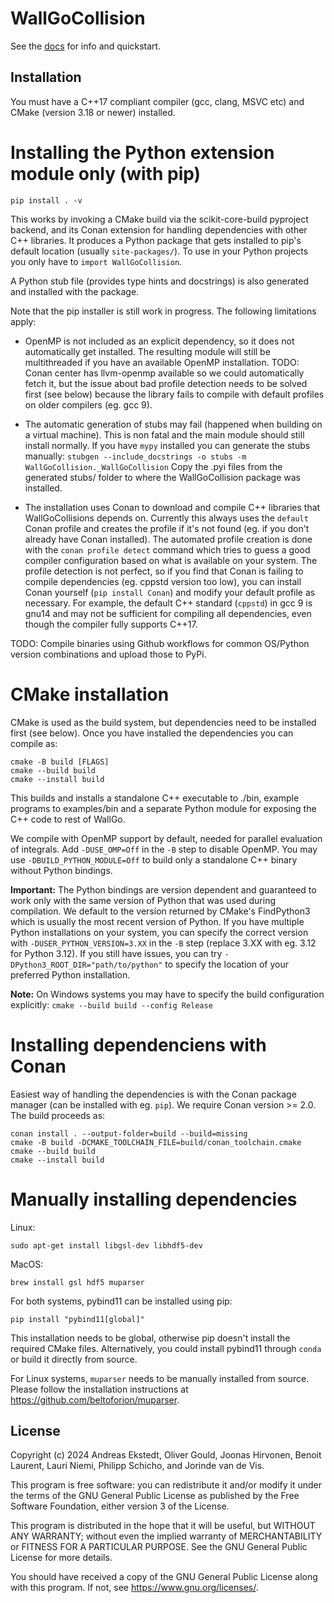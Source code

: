 # WallGoCollision

See the [docs](./docs/index.md) for info and quickstart.

## Installation

You must have a C++17 compliant compiler (gcc, clang, MSVC etc) and CMake (version 3.18 or newer) installed.

# Installing the Python extension module only (with pip)

```pip install . -v```

This works by invoking a CMake build via the scikit-core-build pyproject backend, and its Conan extension for handling dependencies with other C++ libraries.
It produces a Python package that gets installed to pip's default location (usually ```site-packages/```). To use in your Python projects you only have to ```import WallGoCollision```.

A Python stub file (provides type hints and docstrings) is also generated and installed with the package.

Note that the pip installer is still work in progress. The following limitations apply:
- OpenMP is not included as an explicit dependency, so it does not automatically get installed.
The resulting module will still be multithreaded if you have an available OpenMP installation.
TODO: Conan center has llvm-openmp available so we could automatically fetch it, but the issue about bad profile detection needs to be solved first (see below)
because the library fails to compile with default profiles on older compilers (eg. gcc 9).

- The automatic generation of stubs may fail (happened when building on a virtual machine). This is non fatal and the main module should still install normally. If you have ```mypy``` installed you can generate the stubs manually:
```stubgen --include_docstrings -o stubs -m WallGoCollision._WallGoCollision```
Copy the .pyi files from the generated stubs/ folder to where the WallGoCollision package was installed.

- The installation uses Conan to download and compile C++ libraries that WallGoCollisions depends on.
Currently this always uses the ```default``` Conan profile and creates the profile if it's not found (eg. if you don't already have Conan installed).
The automated profile creation is done with the ```conan profile detect``` command which tries to guess a good compiler configuration based on what is available on your system.
The profile detection is not perfect, so if you find that Conan is failing to compile dependencies (eg. cppstd version too low),
you can install Conan yourself (```pip install Conan```) and modify your default profile as necessary.
For example, the default C++ standard (```cppstd```) in gcc 9 is gnu14 and may not be sufficient for compiling all dependencies, even though the compiler fully supports C++17.

TODO: Compile binaries using Github workflows for common OS/Python version combinations and upload those to PyPi. 

# CMake installation

CMake is used as the build system, but dependencies need to be installed first (see below). Once you have installed the dependencies you can compile as:
```
cmake -B build [FLAGS]
cmake --build build
cmake --install build
```
This builds and installs a standalone C++ executable to ./bin, example programs to examples/bin and a separate Python module for exposing the C++ code to rest of WallGo.

We compile with OpenMP support by default, needed for parallel evaluation of integrals. Add ```-DUSE_OMP=Off``` in the ```-B``` step to disable OpenMP. You may use ```-DBUILD_PYTHON_MODULE=Off``` to build only a standalone C++ binary without Python bindings.

**Important:** The Python bindings are version dependent and guaranteed to work only with the same version of Python that was used during compilation. We default to the version returned by CMake's FindPython3 which is usually the most recent version of Python. If you have multiple Python installations on your system, you can specify the correct version with ```-DUSER_PYTHON_VERSION=3.XX``` in the ```-B``` step (replace 3.XX with eg. 3.12 for Python 3.12). If you still have issues, you can try ```-DPython3_ROOT_DIR="path/to/python"``` to specify the location of your preferred Python installation.

**Note:** On Windows systems you may have to specify the build configuration explicitly:
```cmake --build build --config Release```

# Installing dependenciens with Conan

Easiest way of handling the dependencies is with the Conan package manager (can be installed with eg. ```pip```). We require Conan version >= 2.0. The build proceeds as:
```
conan install . --output-folder=build --build=missing
cmake -B build -DCMAKE_TOOLCHAIN_FILE=build/conan_toolchain.cmake
cmake --build build
cmake --install build
```

# Manually installing dependencies

Linux:
```
sudo apt-get install libgsl-dev libhdf5-dev
```

MacOS: 
```
brew install gsl hdf5 muparser
```

For both systems, pybind11 can be installed using pip:
```
pip install "pybind11[global]"
```
This installation needs to be global, otherwise pip doesn't install the required CMake files. Alternatively, you could install pybind11 through ```conda``` or build it directly from source.

For Linux systems, ```muparser``` needs to be manually installed from source. Please follow the installation instructions at https://github.com/beltoforion/muparser.

## License

Copyright (c) 2024 Andreas Ekstedt, Oliver Gould, Joonas Hirvonen,
Benoit Laurent, Lauri Niemi, Philipp Schicho, and Jorinde van de Vis.

This program is free software: you can redistribute it and/or modify
it under the terms of the GNU General Public License as published by
the Free Software Foundation, either version 3 of the License.

This program is distributed in the hope that it will be useful,
but WITHOUT ANY WARRANTY; without even the implied warranty of
MERCHANTABILITY or FITNESS FOR A PARTICULAR PURPOSE.  See the
GNU General Public License for more details.

You should have received a copy of the GNU General Public License
along with this program.  If not, see <https://www.gnu.org/licenses/>.

#
